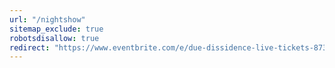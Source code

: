 ```yaml
---
url: "/nightshow"
sitemap_exclude: true
robotsdisallow: true
redirect: "https://www.eventbrite.com/e/due-dissidence-live-tickets-873115791837"
---
```

